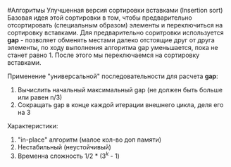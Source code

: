 #Алгоритмы 
Улучшенная версия сортировки вставками (Insertion sort)
Базовая идея этой сортировки в том, чтобы предварительно отсортировать (специальным образом) элементы и переключиться на сортировку вставками. 
Для предварительно соритровки используется **gap** - позволяет обменять местами далеко отстоящие друг от друга элементы, по ходу выполнения алгоритма gap уменьшается, пока не станет равно 1. После этого мы переключаемся на сортировку вставками.

Применение "универсальной" последовательности для расчета **gap**:
1. Вычислить начальный максимальный gap (не должен быть больше или равен n/3)
2. Сокращать gap в конце каждой итерации внешнего цикла, деля его на 3

Характеристики:
1. "in-place" алгоритм (малое кол-во доп памяти)
2. Нестабильный (неустойчивый)
3. Временна сложность 1/2 * ($3^{k}$ - 1)
